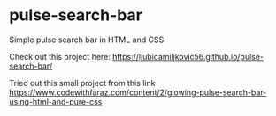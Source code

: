 # pulse-search-bar
Simple pulse search bar in HTML and CSS

Check out this project here: https://ljubicamiljkovic56.github.io/pulse-search-bar/

Tried out this small project from this link https://www.codewithfaraz.com/content/2/glowing-pulse-search-bar-using-html-and-pure-css
